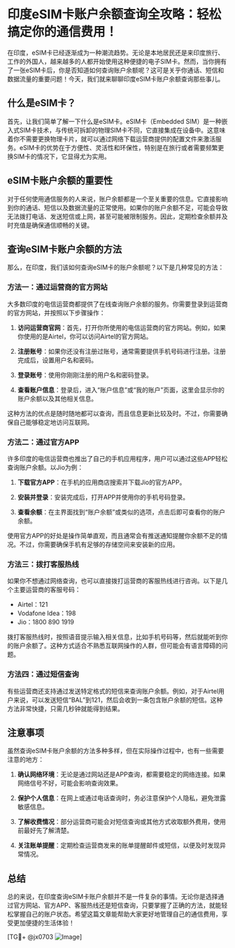 # 印度eSIM卡账户余额查询全攻略：轻松搞定你的通信费用！

在印度，eSIM卡已经逐渐成为一种潮流趋势。无论是本地居民还是来印度旅行、工作的外国人，越来越多的人都开始使用这种便捷的电子SIM卡。然而，当你拥有了一张eSIM卡后，你是否知道如何查询账户余额呢？这可是关乎你通话、短信和数据流量的重要问题！今天，我们就来聊聊印度eSIM卡账户余额查询那些事儿。

## 什么是eSIM卡？

首先，让我们简单了解一下什么是eSIM卡。eSIM卡（Embedded SIM）是一种嵌入式SIM卡技术，与传统可拆卸的物理SIM卡不同，它直接集成在设备中。这意味着你不需要更换物理卡片，就可以通过网络下载运营商提供的配置文件来激活服务。eSIM卡的优势在于方便性、灵活性和环保性，特别是在旅行或者需要频繁更换SIM卡的情况下，它显得尤为实用。

## eSIM卡账户余额的重要性

对于任何使用通信服务的人来说，账户余额都是一个至关重要的信息。它直接影响到你的通话、短信以及数据流量的正常使用。如果你的账户余额不足，可能会导致无法拨打电话、发送短信或上网，甚至可能被限制服务。因此，定期检查余额并及时充值是确保通信顺畅的关键。

## 查询eSIM卡账户余额的方法

那么，在印度，我们该如何查询eSIM卡的账户余额呢？以下是几种常见的方法：

### 方法一：通过运营商的官方网站

大多数印度的电信运营商都提供了在线查询账户余额的服务。你需要登录到运营商的官方网站，并按照以下步骤操作：

1. **访问运营商官网**：首先，打开你所使用的电信运营商的官方网站。例如，如果你使用的是Airtel，你可以访问Airtel的官方网站。
   
2. **注册账号**：如果你还没有注册过账号，通常需要提供手机号码进行注册。注册完成后，设置用户名和密码。

3. **登录账号**：使用你刚刚注册的用户名和密码登录。

4. **查看账户信息**：登录后，进入“账户信息”或“我的账户”页面，这里会显示你的账户余额以及其他相关信息。

这种方法的优点是随时随地都可以查询，而且信息更新比较及时。不过，你需要确保自己能够稳定地访问互联网。

### 方法二：通过官方APP

许多印度的电信运营商也推出了自己的手机应用程序，用户可以通过这些APP轻松查询账户余额。以Jio为例：

1. **下载官方APP**：在手机的应用商店搜索并下载Jio的官方APP。

2. **安装并登录**：安装完成后，打开APP并使用你的手机号码登录。

3. **查看余额**：在主界面找到“账户余额”或类似的选项，点击后即可查看你的账户余额。

使用官方APP的好处是操作简单直观，而且通常会有推送通知提醒你余额不足的情况。不过，你需要确保手机有足够的存储空间来安装新的应用。

### 方法三：拨打客服热线

如果你不想通过网络查询，也可以直接拨打运营商的客服热线进行咨询。以下是几个主要运营商的客服号码：

- Airtel：121
- Vodafone Idea：198
- Jio：1800 890 1919

拨打客服热线时，按照语音提示输入相关信息，比如手机号码等，然后就能听到你的账户余额了。这种方式适合不熟悉互联网操作的人群，但可能会有语言障碍的问题。

### 方法四：通过短信查询

有些运营商还支持通过发送特定格式的短信来查询账户余额。例如，对于Airtel用户来说，可以发送短信“BAL”到121，然后会收到一条包含账户余额的短信。这种方法非常快捷，只需几秒钟就能得到结果。

## 注意事项

虽然查询eSIM卡账户余额的方法多种多样，但在实际操作过程中，也有一些需要注意的地方：

1. **确认网络环境**：无论是通过网站还是APP查询，都需要稳定的网络连接。如果网络信号不好，可能会影响查询效果。

2. **保护个人信息**：在网上或通过电话查询时，务必注意保护个人隐私，避免泄露敏感信息。

3. **了解收费情况**：部分运营商可能会对短信查询或其他方式收取额外费用，使用前最好先了解清楚。

4. **关注账单提醒**：定期检查运营商发来的账单提醒邮件或短信，以便及时发现异常情况。

## 总结

总的来说，在印度查询eSIM卡账户余额并不是一件复杂的事情。无论你是选择通过官方网站、官方APP、客服热线还是短信查询，只要掌握了正确的方法，就能轻松掌握自己的账户状态。希望这篇文章能帮助大家更好地管理自己的通信费用，享受更加便捷的生活体验！

[TG💪+ @jx0703 ![Image](https://github.com/user-attachments/assets/dbca1d08-cadb-493c-b0ec-ad6f7a83f270)]